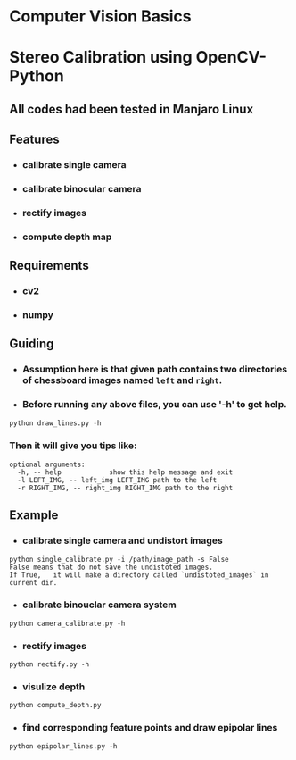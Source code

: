 Computer Vision Basics
========
# Stereo Calibration using OpenCV-Python
## All codes had been tested in Manjaro Linux

## Features
* ### calibrate single camera
* ### calibrate binocular camera
* ### rectify images
* ### compute depth map

## Requirements
* ### cv2
* ### numpy

## Guiding
* ### Assumption here is that given path contains two directories of chessboard images named `left` and `right`.
* ### Before running any above files, you can use '-h' to get help.
```python
python draw_lines.py -h
```
### Then it will give you tips like:
```
optional arguments:
  -h, -- help            show this help message and exit
  -l LEFT_IMG, -- left_img LEFT_IMG path to the left                        
  -r RIGHT_IMG, -- right_img RIGHT_IMG path to the right
```


## Example
* ### calibrate single camera and undistort images
```
python single_calibrate.py -i /path/image_path -s False
False means that do not save the undistoted images.
If True,   it will make a directory called `undistoted_images` in current dir.
```
* ### calibrate binouclar camera system
```
python camera_calibrate.py -h
```
* ### rectify images
```
python rectify.py -h
```
* ### visulize depth 
```
python compute_depth.py
```
* ### find corresponding feature points and draw epipolar lines
```
python epipolar_lines.py -h
```





















